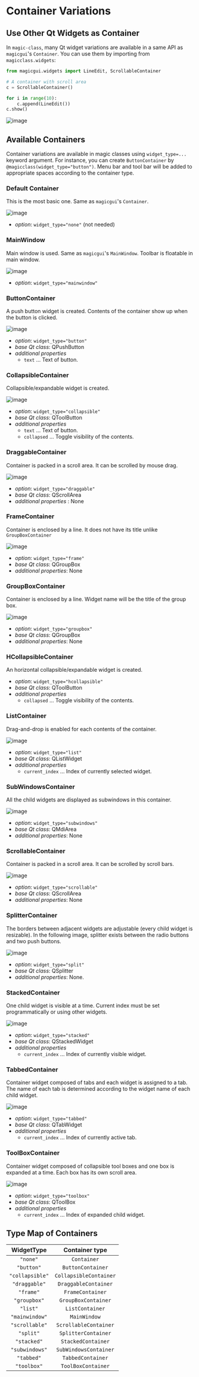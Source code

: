 # Container Variations

## Use Other Qt Widgets as Container

In `magic-class`, many Qt widget variations are available in a same API
as `magicgui`'s `Container`. You can use them by importing from
`magicclass.widgets`:

``` python
from magicgui.widgets import LineEdit, ScrollableContainer

# A container with scroll area
c = ScrollableContainer()

for i in range(10):
    c.append(LineEdit())
c.show()
```

![image](../images/fig_5-1.png)

## Available Containers

Container variations are available in magic classes using `widget_type=...` keyword
argument. For instance, you can create `ButtonContainer` by
`@magicclass(widget_type="button")`. Menu bar and tool bar will be added to appropriate
spaces according to the container type.

### Default Container

This is the most basic one. Same as `magicgui`'s `Container`.

![image](../images/fig_5-none.png)

- *option*: `widget_type="none"` (not needed)

### MainWindow

Main window is used. Same as `magicgui`'s `MainWindow`. Toolbar is floatable in main
window.

![image](../images/fig_5-mainwindow.png)

- *option*: `widget_type="mainwindow"`

### ButtonContainer

A push button widget is created. Contents of the container show up when
the button is clicked.

![image](../images/fig_5-button.png)

- *option*: `widget_type="button"`
- *base Qt class*: QPushButton
- *additional properties*
  - `text` ... Text of button.

### CollapsibleContainer

Collapsible/expandable widget is created.

![image](../images/fig_5-collapsible.png)

- *option*: `widget_type="collapsible"`
- *base Qt class*: QToolButton
- *additional properties*
  - `text` ... Text of button.
  - `collapsed` ... Toggle visibility of the contents.

### DraggableContainer

Container is packed in a scroll area. It can be scrolled by mouse drag.

![image](../images/fig_5-draggable.png)

- *option*: `widget_type="draggable"`
- *base Qt class*: QScrollArea
- *additional properties* : None

### FrameContainer

Container is enclosed by a line. It does not have its title unlike
`GroupBoxContainer`

![image](../images/fig_5-frame.png)

- *option*: `widget_type="frame"`
- *base Qt class*: QGroupBox
- *additional properties*: None

### GroupBoxContainer

Container is enclosed by a line. Widget name will be the title of the
group box.

![image](../images/fig_5-groupbox.png)

- *option*: `widget_type="groupbox"`
- *base Qt class*: QGroupBox
- *additional properties*: None

### HCollapsibleContainer

An horizontal collapsible/expandable widget is created.

- *option*: `widget_type="hcollapsible"`
- *base Qt class*: QToolButton
- *additional properties*
  - `collapsed` ... Toggle visibility of the contents.

### ListContainer

Drag-and-drop is enabled for each contents of the container.

![image](../images/fig_5-list.png)

- *option*: `widget_type="list"`
- *base Qt class*: QListWidget
- *additional properties*
  - `current_index` ... Index of currently selected widget.

### SubWindowsContainer

All the child widgets are displayed as subwindows in this container.

![image](../images/fig_5-subwindows.png)

- *option*: `widget_type="subwindows"`
- *base Qt class*: QMdiArea
- *additional properties*: None

### ScrollableContainer

Container is packed in a scroll area. It can be scrolled by scroll bars.

![image](../images/fig_5-scrollable.png)

- *option*: `widget_type="scrollable"`
- *base Qt class*: QScrollArea
- *additional properties*: None

### SplitterContainer

The borders between adjacent widgets are adjustable (every child widget
is resizable). In the following image, splitter exists between the radio
buttons and two push buttons.

![image](../images/fig_5-split.png)

- *option*: `widget_type="split"`
- *base Qt class*: QSplitter
- *additional properties*: None.

### StackedContainer

One child widget is visible at a time. Current index must be set
programmatically or using other widgets.

![image](../images/fig_5-stacked.png)

- *option*: `widget_type="stacked"`
- *base Qt class*: QStackedWidget
- *additional properties*
  - `current_index` ... Index of currently visible widget.

### TabbedContainer

Container widget composed of tabs and each widget is assigned to a tab.
The name of each tab is determined according to the widget name of each
child widget.

![image](../images/fig_5-tabbed.png)

- *option*: `widget_type="tabbed"`
- *base Qt class*: QTabWidget
- *additional properties*
  - `current_index` ... Index of currently active tab.

### ToolBoxContainer

Container widget composed of collapsible tool boxes and one box is
expanded at a time. Each box has its own scroll area.

![image](../images/fig_5-toolbox.png)

- *option*: `widget_type="toolbox"`
- *base Qt class*: QToolBox
- *additional properties*
  - `current_index` ... Index of expanded child widget.

## Type Map of Containers

| WidgetType     | Container type         |
|:--------------:|:----------------------:|
|`"none"`        | `Container`            |
|`"button"`      | `ButtonContainer`      |
|`"collapsible"` | `CollapsibleContainer` |
|`"draggable"`   | `DraggableContainer`   |
|`"frame"`       | `FrameContainer`       |
|`"groupbox"`    | `GroupBoxContainer`    |
|`"list"`        | `ListContainer`        |
|`"mainwindow"`  | `MainWindow`           |
|`"scrollable"`  | `ScrollableContainer`  |
|`"split"`       | `SplitterContainer`    |
|`"stacked"`     | `StackedContainer`     |
|`"subwindows"`  | `SubWindowsContainer`  |
|`"tabbed"`      | `TabbedContainer`      |
|`"toolbox"`     | `ToolBoxContainer`     |
